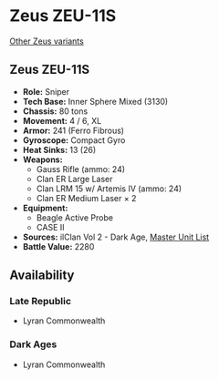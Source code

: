 # Zeus ZEU-11S

[Other Zeus variants](../zeus.md)

## Zeus ZEU-11S
- **Role:** Sniper
- **Tech Base:** Inner Sphere Mixed (3130)
- **Chassis:** 80 tons
- **Movement:** 4 / 6, XL
- **Armor:** 241 (Ferro Fibrous)
- **Gyroscope:** Compact Gyro
- **Heat Sinks:** 13 (26)
- **Weapons:**
  - Gauss Rifle (ammo: 24)
  - Clan ER Large Laser
  - Clan LRM 15 w/ Artemis IV (ammo: 24)
  - Clan ER Medium Laser × 2
- **Equipment:**
  - Beagle Active Probe
  - CASE II
- **Sources:** ilClan Vol 2 - Dark Age, [Master Unit List](http://masterunitlist.info/Unit/Details/7455/zeus-zeu-11s)
- **Battle Value:** 2280

## Availability

### Late Republic
- Lyran Commonwealth

### Dark Ages
- Lyran Commonwealth

